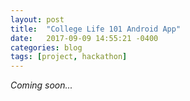 ```yaml
---
layout: post
title:  "College Life 101 Android App"
date:   2017-09-09 14:55:21 -0400
categories: blog
tags: [project, hackathon]
---
```


*Coming soon...*
